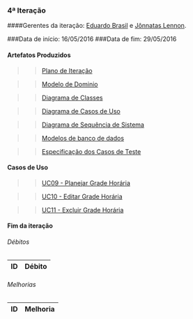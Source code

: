 ### 4ª Iteração

####Gerentes da iteração: [Eduardo Brasil](https://github.com/EduardoBrasil) e [Jônnatas Lennon](https://github.com/jonnatas).


###Data de início: 16/05/2016
###Data de fim: 29/05/2016

#### Artefatos Produzidos

>>[Plano de Iteração](https://github.com/vitornere/partiuformar/wiki/Plano-da-Itera%C3%A7%C3%A3o-4)

>>[Modelo de Dominio](https://github.com/vitornere/partiuformar/wiki/Modelo-de-Dom%C3%ADnio-4%C2%AA-Itera%C3%A7%C3%A3o)

>>[Diagrama de Classes](https://github.com/vitornere/partiuformar/wiki/Diagrama-de-Classes-4%C2%AA-Itera%C3%A7%C3%A3o)

>>[Diagrama de Casos de Uso](https://github.com/vitornere/partiuformar/wiki/Diagrama-de-Casos-de-Uso-4%C2%AA-Itera%C3%A7%C3%A3o)

>>[Diagrama de Sequência de Sistema](https://github.com/vitornere/partiuformar/wiki/Diagrama-de-Sequ%C3%AAncia-de-Sistema-4%C2%AA-Itera%C3%A7%C3%A3o)

>>[Modelos de banco de dados](https://github.com/vitornere/partiuformar/wiki/Modelo-do-Banco-de-Dados-4%C2%AA-Itera%C3%A7%C3%A3o)

>>[Especificação dos Casos de Teste](https://github.com/vitornere/partiuformar/wiki/Especifica%C3%A7%C3%A3o-de-Casos-de-Teste-4%C2%AA-Itera%C3%A7%C3%A3o)

#### Casos de Uso

>>[UC09 - Planejar Grade Horária](https://github.com/vitornere/partiuformar/wiki/UC09---Planejar-Grade-Hor%C3%A1ria)

>>[UC10 - Editar Grade Horária](https://github.com/vitornere/partiuformar/wiki/UC10---Editar-Grade-Hor%C3%A1ria)

>>[UC11 - Excluir Grade Horária](https://github.com/vitornere/partiuformar/wiki/UC11---Excluir-Grade-Hor%C3%A1ria)

#### Fim da iteração

###### Débitos
ID|Débito|
-------|--------------|

###### Melhorias
ID|Melhoria|
-------|--------------|